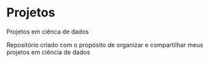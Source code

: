 # Projetos
 Projetos em ciênca de dados

 Repositório criado com o propósito de organizar e compartilhar meus projetos em ciência de dados
